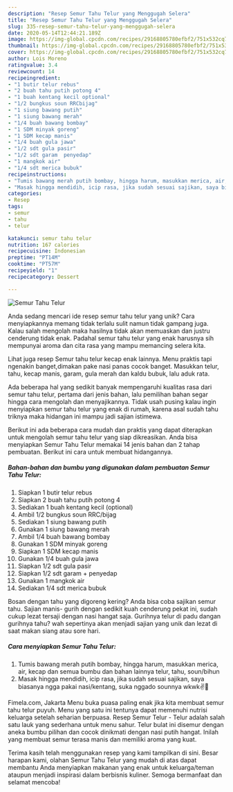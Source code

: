 ```yaml
---
description: "Resep Semur Tahu Telur yang Menggugah Selera"
title: "Resep Semur Tahu Telur yang Menggugah Selera"
slug: 335-resep-semur-tahu-telur-yang-menggugah-selera
date: 2020-05-14T12:44:21.189Z
image: https://img-global.cpcdn.com/recipes/29168805780efbf2/751x532cq70/semur-tahu-telur-foto-resep-utama.jpg
thumbnail: https://img-global.cpcdn.com/recipes/29168805780efbf2/751x532cq70/semur-tahu-telur-foto-resep-utama.jpg
cover: https://img-global.cpcdn.com/recipes/29168805780efbf2/751x532cq70/semur-tahu-telur-foto-resep-utama.jpg
author: Lois Moreno
ratingvalue: 3.4
reviewcount: 14
recipeingredient:
- "1 butir telur rebus"
- "2 buah tahu putih potong 4"
- "1 buah kentang kecil optional"
- "1/2 bungkus soun RRCbijag"
- "1 siung bawang putih"
- "1 siung bawang merah"
- "1/4 buah bawang bombay"
- "1 SDM minyak goreng"
- "1 SDM kecap manis"
- "1/4 buah gula jawa"
- "1/2 sdt gula pasir"
- "1/2 sdt garam  penyedap"
- "1 mangkok air"
- "1/4 sdt merica bubuk"
recipeinstructions:
- "Tumis bawang merah putih bombay, hingga harum, masukkan merica, air, kecap dan semua bumbu dan bahan lainnya telur, tahu, soun/bihun"
- "Masak hingga mendidih, icip rasa, jika sudah sesuai sajikan, saya biasanya ngga pakai nasi/kentang, suka nggado sounnya wkwk✌️🤭"
categories:
- Resep
tags:
- semur
- tahu
- telur

katakunci: semur tahu telur 
nutrition: 167 calories
recipecuisine: Indonesian
preptime: "PT14M"
cooktime: "PT57M"
recipeyield: "1"
recipecategory: Dessert

---
```



![Semur Tahu Telur](https://img-global.cpcdn.com/recipes/29168805780efbf2/751x532cq70/semur-tahu-telur-foto-resep-utama.jpg)

Anda sedang mencari ide resep semur tahu telur yang unik? Cara menyiapkannya memang tidak terlalu sulit namun tidak gampang juga. Kalau salah mengolah maka hasilnya tidak akan memuaskan dan justru cenderung tidak enak. Padahal semur tahu telur yang enak harusnya sih mempunyai aroma dan cita rasa yang mampu memancing selera kita.

Lihat juga resep Semur tahu telur kecap enak lainnya. Menu praktis tapi ngenakin banget,dimakan pake nasi panas cocok banget. Masukkan telur, tahu, kecap manis, garam, gula merah dan kaldu bubuk, lalu aduk rata.

Ada beberapa hal yang sedikit banyak mempengaruhi kualitas rasa dari semur tahu telur, pertama dari jenis bahan, lalu pemilihan bahan segar hingga cara mengolah dan menyajikannya. Tidak usah pusing kalau ingin menyiapkan semur tahu telur yang enak di rumah, karena asal sudah tahu triknya maka hidangan ini mampu jadi sajian istimewa.


Berikut ini ada beberapa cara mudah dan praktis yang dapat diterapkan untuk mengolah semur tahu telur yang siap dikreasikan. Anda bisa menyiapkan Semur Tahu Telur memakai 14 jenis bahan dan 2 tahap pembuatan. Berikut ini cara untuk membuat hidangannya.

<!--inarticleads1-->

##### Bahan-bahan dan bumbu yang digunakan dalam pembuatan Semur Tahu Telur:

1. Siapkan 1 butir telur rebus
1. Siapkan 2 buah tahu putih potong 4
1. Sediakan 1 buah kentang kecil (optional)
1. Ambil 1/2 bungkus soun RRC/bijag
1. Sediakan 1 siung bawang putih
1. Gunakan 1 siung bawang merah
1. Ambil 1/4 buah bawang bombay
1. Gunakan 1 SDM minyak goreng
1. Siapkan 1 SDM kecap manis
1. Gunakan 1/4 buah gula jawa
1. Siapkan 1/2 sdt gula pasir
1. Siapkan 1/2 sdt garam + penyedap
1. Gunakan 1 mangkok air
1. Sediakan 1/4 sdt merica bubuk


Bosan dengan tahu yang digoreng kering? Anda bisa coba sajikan semur tahu. Sajian manis- gurih dengan sedikit kuah cenderung pekat ini, sudah cukup lezat tersaji dengan nasi hangat saja. Gurihnya telur di padu dangan gurihnya tahu? wah sepertinya akan menjadi sajian yang unik dan lezat di saat makan siang atau sore hari. 

<!--inarticleads2-->

##### Cara menyiapkan Semur Tahu Telur:

1. Tumis bawang merah putih bombay, hingga harum, masukkan merica, air, kecap dan semua bumbu dan bahan lainnya telur, tahu, soun/bihun
1. Masak hingga mendidih, icip rasa, jika sudah sesuai sajikan, saya biasanya ngga pakai nasi/kentang, suka nggado sounnya wkwk✌️🤭


Fimela.com, Jakarta Menu buka puasa paling enak jika kita membuat semur tahu telur puyuh. Menu yang satu ini tentunya dapat memenuhi nutrisi keluarga setelah seharian berpuasa. Resep Semur Telur - Telur adalah salah satu lauk yang sederhana untuk menu sahur. Telur bulat ini disemur dengan aneka bumbu pilihan dan cocok dinikmati dengan nasi putih hangat. Inilah yang membuat semur terasa manis dan memiliki aroma yang kuat. 

Terima kasih telah menggunakan resep yang kami tampilkan di sini. Besar harapan kami, olahan Semur Tahu Telur yang mudah di atas dapat membantu Anda menyiapkan makanan yang enak untuk keluarga/teman ataupun menjadi inspirasi dalam berbisnis kuliner. Semoga bermanfaat dan selamat mencoba!

